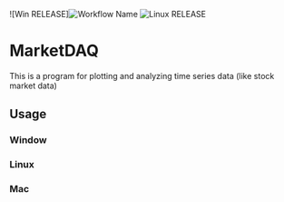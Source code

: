 ![Win RELEASE]![Workflow Name](https://github.com/Wong-Woo/MarketDAQ/actions/workflows/build-windows.yml/badge.svg)
![Linux RELEASE](https://github.com/Wong-Woo/MarketDAQ/actions/workflows/build-linux.yml/badge.svg)

# MarketDAQ
This is a program for plotting and analyzing time series data (like stock market data)

## Usage
### Window
### Linux
### Mac